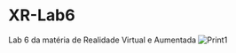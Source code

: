 # XR-Lab6
Lab 6 da matéria de Realidade Virtual e Aumentada
![Print1](https://live.staticflickr.com/4669/25154850747_aa9227ed2e_6k.jpg)
